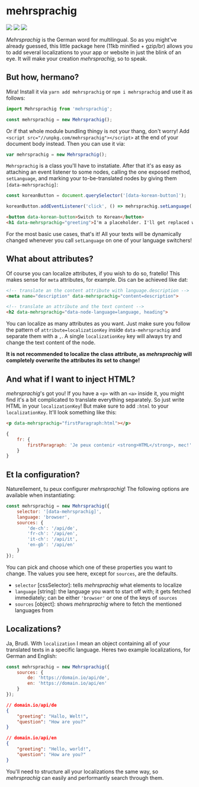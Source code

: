 # mehrsprachig
![](https://img.shields.io/github/license/rbnlffl/mehrsprachig.svg) ![](https://img.shields.io/npm/v/mehrsprachig.svg) ![](https://img.shields.io/npm/dm/mehrsprachig.svg)

_Mehrsprachig_ is the German word for multilingual. So as you might've already guessed, this little package here (11kb minified + gzip/br) allows you to add several localizations to your app or website in just the blink of an eye. It will make your creation _mehrsprachig_, so to speak.

## But how, hermano?
Mira! Install it via `yarn add mehrsprachig` or `npm i mehrsprachig` and use it as follows:
```js
import Mehrsprachig from 'mehrsprachig';

const mehrsprachig = new Mehrsprachig();
```
Or if that whole module bundling thingy is not your thang, don't worry! Add `<script src="//unpkg.com/mehrsprachig"></script>` at the end of your document body instead. Then you can use it via:
```js
var mehrsprachig = new Mehrsprachig();
```

`Mehrsprachig` is a class you'll have to instatiate. After that it's as easy as attaching an event listener to some nodes, calling the one exposed method, `setLanguage`, and marking your to-be-translated nodes by giving them `[data-mehrsprachig]`:
```js
const koreanButton = document.querySelector('[data-korean-button]');

koreanButton.addEventListener('click', () => mehrsprachig.setLanguage('kr'));
```
```html
<button data-korean-button>Switch to Korean</button>
<h1 data-mehrsprachig="greeting">I'm a placeholder. I'll get replaced with ${kr.greeting}<h1>
```
For the most basic use cases, that's it! All your texts will be dynamically changed whenever you call `setLanguage` on one of your language switchers!

## What about attributes?
Of course you can localize attributes, if you wish to do so, fratello! This makes sense for `meta` attributes, for example. Dis can be achieved like dat:
```html
<!-- translate an the content attribute with language.description -->
<meta name="description" data-mehrsprachig="content=description">

<!-- translate an attribute and the text content -->
<h2 data-mehrsprachig="data-node-language=language, heading">
```

You can localize as many attributes as you want. Just make sure you follow the pattern of `attribute=localizationKey` inside `data-mehrsprachig` and separate them with a `,`. A single `localizationKey` key will always try and change the text content of the node.

**It is not recommended to localize the class attribute, as _mehrsprachig_ will completely overwrite the attributes its set to change!**

## And what if I want to inject HTML?
_mehrsprachig_'s got you! If you have a `<p>` with an `<a>` inside it, you might find it's a bit complicated to translate everything separately. So just write HTML in your `localizationKey`! But make sure to add `:html` to your `localizationKey`. It'll look something like this:
```html
<p data-mehrsprachig="firstParagraph:html"></p>
```
```js
{
    fr: {
        firstParagraph: 'Je peux contenir <strong>HTML</strong>, mec!'
    }
}
```

## Et la configuration?
Naturellement, tu peux configurer _mehrsprachig_! The following options are available when instantiating:
```js
const mehrsprachig = new Mehrsprachig({
    selector: '[data-mehrsprachig]',
    language: 'browser',
    sources: {
        'de-ch': '/api/de',
        'fr-ch': '/api/en',
        'it-ch': '/api/it',
        'en-gb': '/api/en'
    }
});
```
You can pick and choose which one of these properties you want to change. The values you see here, except for `sources`, are the defaults.

- `selector` [cssSelector]: tells _mehrsprachig_ what elements to localize
- `language` [string]: the language you want to start off with; it gets fetched immediately; can be either `'browser'` or one of the keys of `sources`
- `sources` [object]: shows _mehrsprachig_ where to fetch the mentioned languages from

## Localizations?
Ja, Brudi. With `localization` I mean an object containing all of your translated texts in a specific language. Heres two example localizations, for German and English:
```js
const mehrsprachig = new Mehrsprachig({
    sources: {
        de: 'https://domain.io/api/de',
        en: 'https://domain.io/api/en'
    }
});
```
```json
// domain.io/api/de
{
    "greeting": "Hallo, Welt!",
    "question": "How are you?"
}

// domain.io/api/en
{
    "greeting": "Hello, world!",
    "question": "How are you?"
}
```
You'll need to structure all your localizations the same way, so _mehrsprachig_ can easily and performantly search through them.
